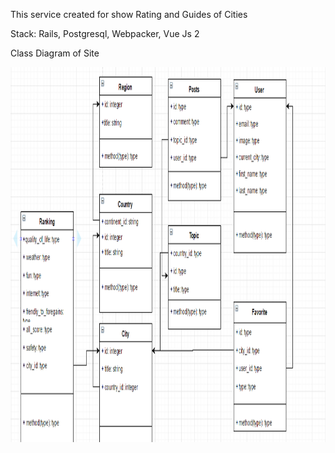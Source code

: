 This service created for show
Rating and Guides of Cities

Stack: Rails, Postgresql, Webpacker, Vue Js 2

Class Diagram of Site

<img src="uml.png" width="800" height="600">
